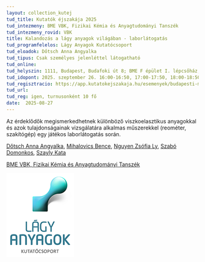 ```yaml
---
layout: collection_kutej
tud_title: Kutatók éjszakája 2025
tud_intezmeny: BME VBK, Fizikai Kémia és Anyagtudományi Tanszék
tud_intezmeny_rovid: VBK
title: Kalandozás a lágy anyagok világában - laborlátogatás
tud_programfelelos: Lágy Anyagok Kutatócsoport
tud_eloadok: Dőtsch Anna Angyalka 
tud_tipus: Csak személyes jelenléttel látogatható
tud_online: 
tud_helyszin: 1111, Budapest, Budafoki út 8; BME F épület I. lépcsőház, magasföldszint
tud_idopont: 2025. szeptember 26. 16:00-16:50, 17:00-17:50, 18:00-18:50, 19:00-19:50
tud_regisztracio: https://app.kutatokejszakaja.hu/esemenyek/budapesti-muszaki-es-gazdasagtudomanyi-egyetem-bme/kalandozas-a-lagy-anyagok-vilagaban-laborlatogatas
tud_url: 
tud_reg: igen, turnusonként 10 fő
date:  2025-08-27
---
```


Az érdeklődők megismerkedhetnek különböző viszkoelasztikus anyagokkal és azok tulajdonságainak vizsgálatára alkalmas műszerekkel (reométer, szakítógép) egy játékos laborlátogatás során.

[Dőtsch Anna Angyalka](https://tudprog.bme.hu/kutatok_ejszakaja/profilok/dotsch_anna_angyalka),	[Mihalovics Bence](https://tudprog.bme.hu/kutatok_ejszakaja/profilok/mihalovics_bence),	[Nguyen Zsófia Ly](https://tudprog.bme.hu/kutatok_ejszakaja/profilok/nguyen_zsofia_ly),	[Szabó Domonkos](https://tudprog.bme.hu/kutatok_ejszakaja/profilok/szabo_domonkos),	[Szayly Kata](https://tudprog.bme.hu/kutatok_ejszakaja/profilok/szayly_kata)

[BME VBK, Fizikai Kémia és Anyagtudományi Tanszék](https://www.ch.bme.hu/kezdooldal/)

![Kalandozás a lágy anyagok világában - laborlátogatás](../2025/images/kalandozas-a-lagy-anyagok-vilagaban-laborlatogatas.png)

